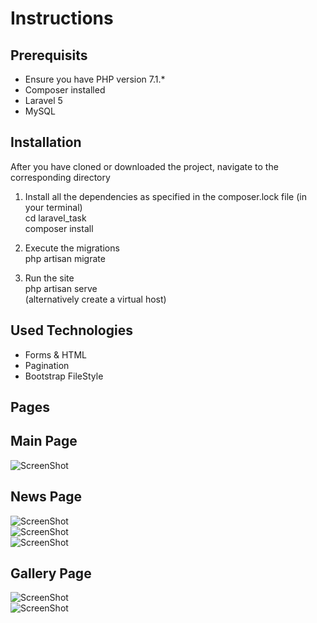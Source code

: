 # Instructions

## Prerequisits
<ul>
  <li>Ensure you have PHP version 7.1.*</li>
  <li>Composer installed</li>
  <li>Laravel 5</li>
  <li>MySQL</li>
</ul>


## Installation

After you have cloned or downloaded the project, navigate to the corresponding directory<br/>

1) Install all the dependencies as specified in the composer.lock file (in your terminal)<br/>
   cd laravel_task<br/>
   composer install <br/>
   
2) Execute the migrations<br/>
   php artisan migrate<br/>
   
   
3) Run the site<br/>
   php artisan serve<br/>
   (alternatively create a virtual host)<br/>
   
## Used Technologies
   <ul>
     <li>Forms & HTML</li>
     <li>Pagination</li>
     <li>Bootstrap FileStyle</li>
   </ul>


## Pages
## Main Page 
![ScreenShot](https://imgur.com/zJFc750)
 <br/> 

## News Page 
![ScreenShot](https://imgur.com/Q0R6O2v)
<br/> 
![ScreenShot](https://imgur.com/yrm4GGp)
<br/>
![ScreenShot](https://imgur.com/3aVRQQL)
<br/>


## Gallery Page
![ScreenShot](https://imgur.com/xVLrWlk)
<br/> 
![ScreenShot](https://imgur.com/Pbuj7yO)